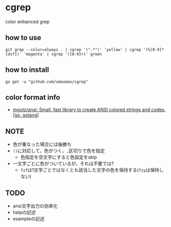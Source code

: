 # cgrep

color enhanced grep

## how to use
```
git grep --color=always . | cgrep '(".*")' 'yellow' | cgrep '(%[0-9]*[dsf])' 'magenta' | cgrep '([0-9]+)' green
```

## how to install
```
go get -u "github.com/umaumax/cgrep"
```

## color format info
* [mgutz/ansi: Small, fast library to create ANSI colored strings and codes\. \[go, golang\]]( https://github.com/mgutz/ansi )

## NOTE
* 色が重なった場合には後勝ち
* `()`に対応して，色がつく，`,`区切りで色を指定
  * 色指定を空文字にすると色設定をskip
* 一文字ごとに色がついているが，それは不要では?
  * `fzf`は1文字ごとではなくとも該当した文字の色を保持する(`fzy`は保持しない)

## TODO
* ansi文字出力の効率化
* helpの記述
* exampleの記述
